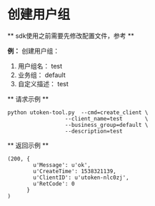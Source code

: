 

# 创建用户组

\*\* sdk使用之前需要先修改配置文件，参考[](utoken/sdk/prerequisites)
\*\*

**例：** 创建用户组：

1.  用户组名： test
2.  业务组： default
3.  自定义描述： test

\*\* 请求示例 \*\*

``` 
python utoken-tool.py  --cmd=create_client \
                  --client_name=test       \
                  --business_group=default \
                  --description=test   
```

\*\* 返回示例 \*\*

    (200, {
            u'Message': u'ok', 
            u'CreateTime': 1538321139, 
            u'ClientID': u'utoken-nlc0zj', 
            u'RetCode': 0
          }
    )
